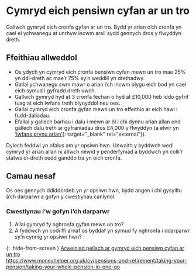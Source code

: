 # Cymryd eich pensiwn cyfan ar un tro

Gallwch gymryd eich cronfa gyfan ar un tro. Bydd yr arian o’ch cronfa yn cael ei ychwanegu at unrhyw incwm arall sydd gennych dros y flwyddyn dreth.

## Ffeithiau allweddol

* Os ydych yn cymryd eich cronfa bensiwn cyfan mewn un tro mae 25% yn ddi-dreth ac mae’r 75% sy’n weddill yn drethadwy.
* Gallai ychwanegu swm mawr o arian i’ch incwm olygu eich bod yn cael eich symud i gyfradd dreth uwch.
* Gallwch gymryd hyd at 3 cronfa fechan o hyd at £10,000 heb iddo gyfrif tuag at eich lwfans treth blynyddol neu oes.
* Gallai cymryd eich cronfa gyfan mewn un tro effeithio ar eich hawl i fudd-daliadau.
* Efallai y gallech barhau i dalu i mewn ar ôl i chi dynnu arian allan ond gallech dalu treth ar gyfraniadau dros £4,000 y flwyddyn (a elwir yn [‘lwfans prynu arian’](https://www.gov.uk/tax-on-your-private-pension/annual-allowance#lower-allowance-if-you-take-money-from-a-pension-pot){: target="_blank" rel="external"}).

Dylech feddwl yn ofalus am yr opsiwn hwn. Unwaith y byddwch wedi cymryd yr arian allan ni allwch newid y penderfyniad a byddwch yn colli’r statws di-dreth oedd ganddo tra yn eich cronfa.  

## Camau nesaf

Os oes gennych ddiddordeb yn yr opsiwn hwn, bydd angen i chi gysylltu â’ch darparwr a gofyn y cwestiynau canlynol.

###  Cwestiynau i’w gofyn i’ch darparwr

1. Allai gymryd fy nghronfa gyfan mewn un tro?
2. A fyddwch yn codi ffi arnaf os byddaf yn symud fy nghronfa i ddarparwr sy’n cynnig yr opsiwn hwn?

{: .hide-from-screen }
[Arweiniad pellach ar gymryd eich pensiwn cyfan ar un tro](https://www.moneyhelper.org.uk/cy/pensions-and-retirement/taking-your-pension/taking-your-whole-pension-in-one-go)<br>
https://www.moneyhelper.org.uk/cy/pensions-and-retirement/taking-your-pension/taking-your-whole-pension-in-one-go
